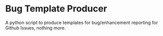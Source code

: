 <h1>Bug Template Producer</h5>

A python script to produce templates for bug/enhancement reporting for Github Issues, nothing more. 
